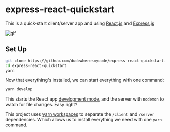 # express-react-quickstart

This is a quick-start client/server app and using [React.js](https://reactjs.org/) and [Express.js](https://expressjs.com/)

![gif](https://media.giphy.com/media/1ffOwHDZehVb6JlRid/giphy.gif)

## Set Up

```bash
git clone https://github.com/dudewheresmycode/express-react-quickstart.git
cd express-react-quickstart
yarn
```

Now that everything's installed, we can start everything with one command:

```bash
yarn develop
```

This starts the React app [development mode](https://github.com/facebook/create-react-app#npm-start-or-yarn-start), and the server with `nodemon` to watch for file changes. Easy right?


This project uses [yarn workspaces](https://classic.yarnpkg.com/en/docs/workspaces/) to separate the `/client` and `/server` dependencies. Which allows us to install everything we need with one `yarn` command.
